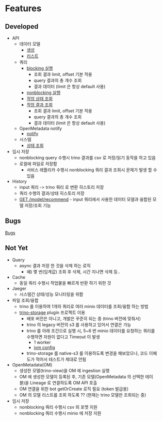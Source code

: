 # Features
## Developed

- API
  - 데이터 모델
    - [생성](../src/main/java/com/mobigen/dolphin/controller/ApiController.java#L43)
    - [리스트](../src/main/java/com/mobigen/dolphin/controller/ApiController.java#L37)
  - 쿼리
    - [blocking 실행](../src/main/java/com/mobigen/dolphin/controller/ApiController.java#L57)
      - 조회 결과 limit, offset 기본 적용
      - query 결과의 총 걔수 조회
      - 결과 데이터 (limit 은 항상 default 사용)
    - [nonblocking 실행](../src/main/java/com/mobigen/dolphin/controller/ApiController.java#L63)
    - [작업 상태 조회](../src/main/java/com/mobigen/dolphin/controller/ApiController.java#L81)
    - [작업 결과 조회](../src/main/java/com/mobigen/dolphin/controller/ApiController.java#L69)
      - 조회 결과 limit, offset 기본 적용
      - query 결과의 총 걔수 조회
      - 결과 데이터 (limit 은 항상 default 사용)
  - OpenMetadata notify
    - [notify](../src/main/java/com/mobigen/dolphin/controller/OMNotifyController.java#L27)
  - 시스템
    - [상태 조회](../src/main/java/com/mobigen/dolphin/controller/StatusController.java#L28)
- 임시 저장
  - nonblocking query 수행시 trino 결과를 csv 로 저장/읽기 동작을 하고 있음
  - 로컬에 파일로 저장함
    - 서비스 레플리카 수행시 nonblocking 쿼리 결과 조회시 문제가 발생 할 수 있음
- History
  - input 쿼리 -> trino 쿼리 로 변환 히스토리 저장
  - 쿼리 수행의 결과/상태 히스토리 저장
  - [GET /model/recommend](../src/main/java/com/mobigen/dolphin/controller/StatusController.java#L86) - input 쿼리에서 사용한 데이터 모델과 융합된 모델 저장/조회 기능


## Bugs

[Bugs](./Bugs.md)

## Not Yet

- Query
  - async 결과 저장 한 것을 삭제 하는 로직
    - 예) 몇 번(임계값) 조회 후 삭제, 시간 지나면 삭제 등..
- Cache
  - 동일 쿼리 수행시 작업물을 빠르게 반환 하기 위한 것
- Jaeger
  - 시스템간 상태/성능 모니터링을 위함
- 파일 조회/융합
  - trino 를 이용하여 1개의 쿼리로 여러 minio 데이터를 조회/융합 하는 방법
  - [trino-storage](https://github.com/snowlift/trino-storage) plugin 프로젝트 이용
    - 배포 버전은 아니고, 개발은 꾸준히 되는 중 (trino 버전에 맞춰서)
    - trino 의 legacy 버전의 s3 를 사용하고 있어서 연결은 가능
    - trino 를 아래 조건으로 실행 시, 5~6 번 minio 데이터를 요청하는 쿼리를 수행하면 자원이 없다고 Timeout 이 발생
      - 1 worker
      - [jvm config](../config/trino/jvm.config)
    - trino-storage 를 native-s3 를 이용하도록 변경을 해보았으나, 코드 이해도가 적어서 테스트가 제대로 안됨
- OpenMetadata(OM)
  - 생성한 모델(trino-view)을 OM 에 ingestion 실행
  - OM 에 생성한 모델이 등록된 후, 기존 모델(OpenMetadata 의 선택한 테이블)을 Lineage 로 연결하도록 OM API 호출
  - OM 연결을 위한 bot getOrCreate 로직 필요 (token 발급용)
  - OM 의 모델 리스트를 조회 하도록 ?? (현재는 trino 모델만 조회되는 중)
- 임시 저장
  - nonblocking 쿼리 수행시 csv 외 포멧 지원
  - nonblocking 쿼리 수행시 minio 에 저장 지원

